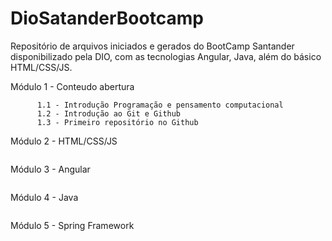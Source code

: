 # DioSatanderBootcamp #

Repositório de arquivos iniciados e gerados do BootCamp Santander disponibilizado pela DIO, com as tecnologias Angular, Java, além do básico HTML/CSS/JS.

Módulo 1 - Conteudo abertura
```
      1.1 - Introdução Programação e pensamento computacional
      1.2 - Introdução ao Git e Github
      1.3 - Primeiro repositório no Github
```
Módulo 2 -  HTML/CSS/JS
```
```
Módulo 3 - Angular
```
```
Módulo 4 - Java
```
```
Módulo 5 - Spring Framework
```
```
